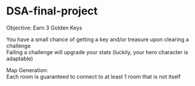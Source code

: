 # DSA-final-project  

Objective: Earn 3 Golden Keys  

You have a small chance of getting a key and/or treasure upon clearing a challenge  
Failing a challenge will upgrade your stats (luckily, your hero character is adaptable)  

Map Generation:  
Each room is guaranteed to connect to at least 1 room that is not itself
